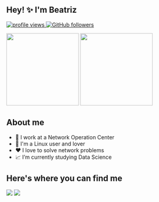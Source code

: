 ## Hey! ✨ I'm Beatriz

<p align="left">
  <a href="https://github.com/BeaFernandes/BeaFernandes">
    <img src="https://komarev.com/ghpvc/?username=BeaFernandes" alt="profile views" />
  </a>
  <a href="https://github.com/BeaFernandes?tab=followers">
    <img alt="GitHub followers" src="https://img.shields.io/github/followers/BeaFernandes?color=yellow&logo=github">
  </a>
</p>


<img height="190em" src="https://github-readme-stats.vercel.app/api?username=BeaFernandes&show_icons=true&theme=transparent" /> <img height="190em" src="https://github-readme-stats.vercel.app/api/top-langs/?username=BeaFernandes&layout=compact&theme=transparent" />

## About me
- 💼 I work at a Network Operation Center
- 🐧 I'm a Linux user and lover
- ❤️ I love to solve network problems
- 📈 I’m currently studying Data Science

## Here's where you can find me

<div style="display: inline_block">

  <a href="https://www.linkedin.com/in/beatriz-de-almeida" target="_blank"><img src="https://img.shields.io/badge/LinkedIn-0077B5?style=for-the-badge&logo=linkedin&logoColor=white" /></a>
  <a href="https://www.instagram.com/bea_almeidaf/" target="_blank"> <img src="https://img.shields.io/badge/Instagram-E4405F?style=for-the-badge&logo=instagram&logoColor=white" /></a>
</div>
